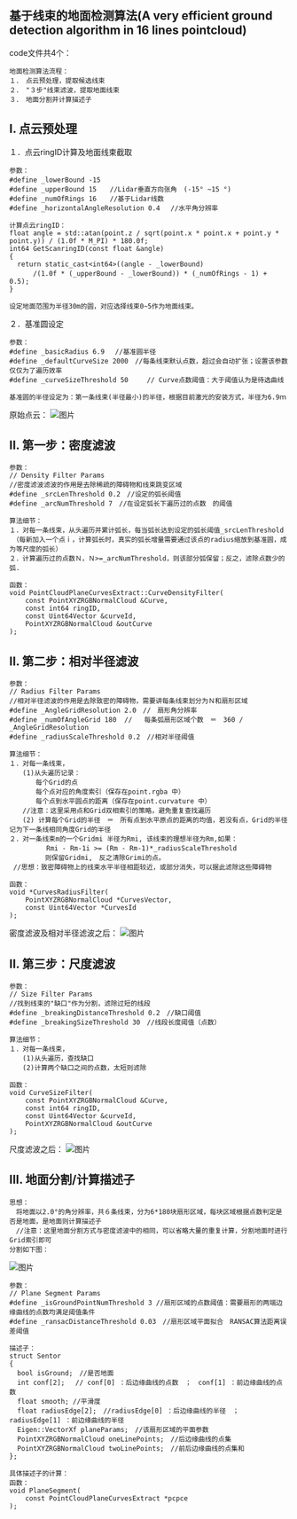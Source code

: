 基于线束的地面检测算法(A very efficient ground detection algorithm in 16 lines pointcloud)
---------------------
code文件共4个：

```
地面检测算法流程：
１．　点云预处理，提取候选线束
２．　"３步"线束滤波，提取地面线束
３．　地面分割并计算描述子
```
## **I. 点云预处理**

１．点云ringID计算及地面线束截取
```
参数：
#define _lowerBound -15　　
#define _upperBound 15　　//Lidar垂直方向张角　(-15° ~15 °)
#define _numOfRings 16　　//基于Lidar线数
#define _horizontalAngleResolution 0.4 　//水平角分辨率

计算点云ringID：
float angle = std::atan(point.z / sqrt(point.x * point.x + point.y * point.y)) / (1.0f * M_PI) * 180.0f;
int64 GetScanringID(const float &angle)
{
  return static_cast<int64>((angle - _lowerBound)
　　　 /(1.0f * (_upperBound - _lowerBound)) * (_numOfRings - 1) + 0.5);
}

设定地面范围为半径30m的圆，对应选择线束0~5作为地面线束。
```
２．基准圆设定
```
参数：
#define _basicRadius 6.9 　//基准圆半径
#define _defaultCurveSize 2000　//每条线束默认点数，超过会自动扩张；设置该参数仅仅为了遍历效率
#define _curveSizeThreshold 50   　// Curve点数阈值：大于阈值认为是待选曲线

基准圆的半径设定为：第一条线束(半径最小)的半径，根据目前激光的安装方式，半径为6.9ｍ
```
原始点云：
![图片](https://github.com/halostorm/Ground_Detection/blob/master/images/s1.jpg)
## **II. 第一步：密度滤波**

```
参数：
// Density Filter Params
//密度滤波滤波的作用是去除稀疏的障碍物和线束跳变区域
#define _srcLenThreshold 0.2　//设定的弧长阈值
#define _arcNumThreshold 7　//在设定弧长下遍历过的点数　的阈值
```
```
算法细节：
１．对每一条线束，从头遍历并累计弧长，每当弧长达到设定的弧长阈值_srcLenThreshold
　（每新加入一个点ｉ，计算弧长时，真实的弧长增量需要通过该点的radius缩放到基准圆，成为等尺度的弧长）
２．计算遍历过的点数Ｎ，Ｎ>=_arcNumThreshold，则该部分弧保留；反之，滤除点数少的弧.

```

```
函数：
void PointCloudPlaneCurvesExtract::CurveDensityFilter(
    const PointXYZRGBNormalCloud &Curve, 
    const int64 ringID, 
    const Uint64Vector &curveId,
    PointXYZRGBNormalCloud &outCurve
);
```

## **II. 第二步：相对半径滤波**
```
参数：
// Radius Filter Params
//相对半径滤波的作用是去除致密的障碍物，需要讲每条线束划分为Ｎ和扇形区域
#define _AngleGridResolution 2.0　//　扇形角分辨率
#define _numOfAngleGrid 180  //   每条弧扇形区域个数　＝　360 / _AngleGridResolution
#define _radiusScaleThreshold 0.2　//相对半径阈值
```
```
算法细节：
１．对每一条线束，
　　(1)从头遍历记录： 
　　　　每个Grid的点
　　　　每个点对应的角度索引（保存在point.rgba 中）
　　　　每个点到水平圆点的距离（保存在point.curvature 中）
　　//注意：这里采用点和Grid双相索引的策略，避免重复查找遍历
　　(2) 计算每个Grid的半径　＝　所有点到水平原点的距离的均值，若没有点，Grid的半径记为下一条线相同角度Grid的半径
２．对一条线束m的一个Gridmi 半径为Rmi, 该线束的理想半径为Rm,如果：
　　      Rmi - Rm-1i >= (Rm - Rm-1)*_radiusScaleThreshold
         则保留Gridmi,　反之清除Grimi的点。
 //思想：致密障碍物上的线束水平半径相距较近，或部分消失，可以据此滤除这些障碍物
```
```
函数：
void *CurvesRadiusFilter(
    PointXYZRGBNormalCloud *CurvesVector, 
    const Uint64Vector *CurvesId
);

```
密度滤波及相对半径滤波之后：
![图片](https://github.com/halostorm/Ground_Detection/blob/master/images/s2.jpg)

## **II. 第三步：尺度滤波**
```
参数：
// Size Filter Params
//找到线束的"缺口"作为分割，滤除过短的线段
#define _breakingDistanceThreshold 0.2　//缺口阈值
#define _breakingSizeThreshold 30　//线段长度阈值（点数）
```
```
算法细节：
１．对每一条线束，
　　(1)从头遍历，查找缺口
　　(2)计算两个缺口之间的点数，太短则滤除
```
```
函数：
void CurveSizeFilter(
    const PointXYZRGBNormalCloud &Curve, 
    const int64 ringID, 
    const Uint64Vector &curveId,
    PointXYZRGBNormalCloud &outCurve
);
```
尺度滤波之后：
![图片](https://github.com/halostorm/Ground_Detection/blob/master/images/s3.jpg)

## **III. 地面分割/计算描述子**

```
思想：
　将地面以2.0°的角分辨率，共６条线束，分为6*180块扇形区域，每块区域根据点数判定是否是地面，是地面则计算描述子
　//注意：这里地面分割方式与密度滤波中的相同，可以省略大量的重复计算，分割地面时进行Grid索引即可
分割如下图：
```

![图片](https://github.com/halostorm/Ground_Detection/blob/master/images/s4.jpg)
```
参数：
// Plane Segment Params
#define _isGroundPointNumThreshold 3 //扇形区域的点数阈值：需要扇形的两端边缘曲线的点数均满足阈值条件
#define _ransacDistanceThreshold 0.03　//扇形区域平面拟合　RANSAC算法距离误差阈值
```

```
描述子：
struct Sentor
{
  bool isGround;　//是否地面
  int conf[2]; 　// conf[0] ：后边缘曲线的点数　；　conf[1] ：前边缘曲线的点数　
  float smooth; //平滑度
  float radiusEdge[2];　//radiusEdge[0] ：后边缘曲线的半径　；radiusEdge[1] ：前边缘曲线的半径　
  Eigen::VectorXf planeParams;　//该扇形区域的平面参数
  PointXYZRGBNormalCloud oneLinePoints;　//后边缘曲线的点集
  PointXYZRGBNormalCloud twoLinePoints;　//前后边缘曲线的点集和
};
```

```
具体描述子的计算：
函数：
void PlaneSegment(
    const PointCloudPlaneCurvesExtract *pcpce
);
```





